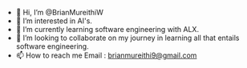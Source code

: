 - 👋 Hi, I’m @BrianMureithiW
- 👀 I’m interested in AI's.  
- 🌱 I’m currently learning software engineering with ALX.
- 💞️ I’m looking to collaborate on my journey in learning all that entails software engineering.
- 📫 How to reach me Email : brianmureithi9@gmail.com

<!---
BrianMureithiW/BrianMureithiW is a ✨ special ✨ repository because its `README.md` (this file) appears on your GitHub profile.
You can click the Preview link to take a look at your changes.
--->
